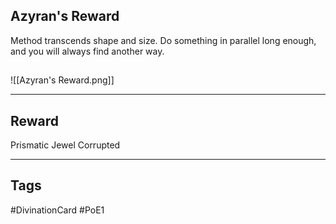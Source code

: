 ## Azyran's Reward
Method transcends shape and size. Do something in parallel long enough, and you will always find 
another way.
## 
![[Azyran's Reward.png]]

---
## Reward
Prismatic Jewel
Corrupted

---
## Tags
#DivinationCard
#PoE1